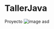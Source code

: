 # TallerJava
Proyecto 
![image](https://github.com/user-attachments/assets/f65190c1-8a18-4f55-b3bd-c4e9a26e51f0)
asd
